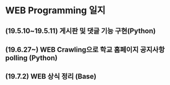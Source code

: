 # WEB Programming 일지

## (19.5.10~19.5.11) 게시판 및 댓글 기능 구현(Python)
## (19.6.27~) WEB Crawling으로 학교 홈페이지 공지사항 polling (Python)
## (19.7.2) WEB 상식 정리 (Base)
